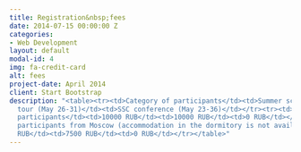 ```yaml
---
title: Registration&nbsp;fees
date: 2014-07-15 00:00:00 Z
categories:
- Web Development
layout: default
modal-id: 4
img: fa-credit-card
alt: fees
project-date: April 2014
client: Start Bootstrap
description: "<table><tr><td>Category of participants</td><td>Summer school (May 21-26)</td><td>Field
  tour (May 26-31)</td><td>SSC conference (May 23-36)</td></tr><tr><td>Foreign participants</td><td>400$</td><td>400$</td><td>0$</td></tr><tr><td>Russian
  participants</td><td>10000 RUB</td><td>10000 RUB</td><td>0 RUB</td></tr><tr><td>Russian
  participants from Moscow (accommodation in the dormitory is not available)</td><td>7500
  RUB</td><td>7500 RUB</td><td>0 RUB</td></tr></table>"
---
```


